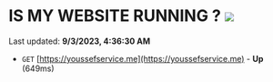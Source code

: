 # IS MY WEBSITE RUNNING ? [![](https://img.shields.io/static/v1?label=Sponsor&message=%E2%9D%A4&logo=GitHub&color=%23fe8e86)](https://github.com/sponsors/<username>)

Last updated: **9/3/2023, 4:36:30 AM**

- `GET` [https://youssefservice.me](https://youssefservice.me) - **Up** (649ms)

